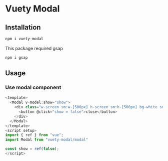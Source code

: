 # Vuety Modal

## Installation

```bash
npm i vuety-modal
```

This package required gsap

```bash
npm i gsap
```

## Usage

### Use modal component

```js
<template>
  <Modal v-model:show="show">
    <div class="w-screen sm:w-[500px] h-screen sm:h-[500px] bg-white sm:m-auto">
      <button @click="show = false">close</button>
    </div>
  </Modal>
</template>
<script setup>
import { ref } from "vue";
import Modal from "vuety-modal/modal"

const show = ref(false);
</script>
```
